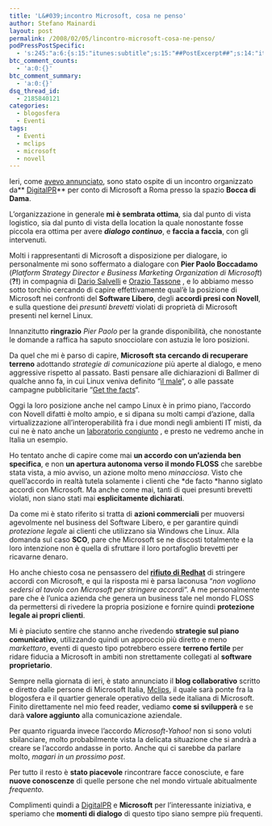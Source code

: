 ```yaml
---
title: 'L&#039;incontro Microsoft, cosa ne penso'
author: Stefano Mainardi
layout: post
permalink: /2008/02/05/lincontro-microsoft-cosa-ne-penso/
podPressPostSpecific:
  - 's:245:"a:6:{s:15:"itunes:subtitle";s:15:"##PostExcerpt##";s:14:"itunes:summary";s:15:"##PostExcerpt##";s:15:"itunes:keywords";s:17:"##WordPressCats##";s:13:"itunes:author";s:10:"##Global##";s:15:"itunes:explicit";s:2:"No";s:12:"itunes:block";s:2:"No";}";'
btc_comment_counts:
  - 'a:0:{}'
btc_comment_summary:
  - 'a:0:{}'
dsq_thread_id:
  - 2185840121
categories:
  - blogosfera
  - Eventi
tags:
  - Eventi
  - mclips
  - microsoft
  - novell
---
```

Ieri, come [avevo annunciato][1], sono stato ospite di un incontro organizzato da** <a href="http://www.digital-pr.it/" target="_blank">DigitalPR</a>** per conto di Microsoft a Roma presso la spazio **Bocca di Dama**.

L&#8217;organizzazione in generale **mi è sembrata ottima**, sia dal punto di vista logistico, sia dal punto di vista della location la quale nonostante fosse piccola era ottima per avere ***dialogo continuo***, e **faccia a faccia**, con gli intervenuti.

Molti i rappresentanti di Microsoft a disposizione per dialogare, io personalmente mi sono soffermato a dialogare con **Pier Paolo Boccadamo** (*Platform Strategy Director e Business Marketing Organization di Microsoft*) (**?!**) in compagnia di <a href="http://www.dariosalvelli.com" target="_blank">Dario Salvelli</a> e <a href="http://www.oraziotassone.com" target="_blank">Orazio Tassone</a> , e lo abbiamo messo sotto torchio cercando di capire effettivamente qual&#8217;è la posizione di Microsoft nei confronti del **Software Libero**, degli **accordi presi con Novell**, e sulla questione dei *presunti brevetti* violati di proprietà di Microsoft presenti nel kernel Linux.

Innanzitutto **ringrazio** *Pier Paolo* per la grande disponibilità, che nonostante le domande a raffica ha saputo snocciolare con astuzia le loro posizioni.

Da quel che mi è parso di capire, **Microsoft sta cercando di recuperare terreno** adottando *strategie di comunicazione* più aperte al dialogo, e meno aggressive rispetto al passato. Basti pensare alle dichiarazioni di Ballmer di qualche anno fa, in cui Linux veniva definito &#8220;<a href="http://www.suseitalia.org/modules/news/article.php?storyid=422" target="_blank">il male</a>&#8220;, o alle passate campagne pubblicitarie &#8220;[Get the facts][2]&#8220;.

Oggi la loro posizione anche nel campo Linux è in primo piano, l&#8217;accordo con Novell difatti è molto ampio, e si dipana su molti campi d&#8217;azione, dalla virtualizzazione all&#8217;interoperabilità fra i due mondi negli ambienti IT misti, da cui ne è nato anche un [laboratorio congiunto][3] , e presto ne vedremo anche in Italia un esempio.

Ho tentato anche di capire come mai **un accordo con un&#8217;azienda ben specifica**, e non **un apertura autonoma verso il mondo FLOSS** che sarebbe stata vista, a mio avviso, un azione molto meno *minacciosa*. Visto che quell&#8217;accordo in realtà tutela solamente i clienti che *de facto *hanno siglato accordi con Microsoft. Ma anche come mai, tanti di quei presunti brevetti violati, non siano stati mai **esplicitamente dichiarati**.

Da come mi è stato riferito si tratta di **azioni commerciali** per muoversi agevolmente nel business del Software Libero, e per garantire quindi *protezione legale* ai clienti che utilizzano sia Windows che Linux. Alla domanda sul caso **SCO**, pare che Microsoft se ne discosti totalmente e la loro intenzione non è quella di sfruttare il loro portafoglio brevetti per ricavarne denaro.

Ho anche chiesto cosa ne pensassero del [**rifiuto di Redhat**][4] di stringere accordi con Microsoft, e qui la risposta mi è parsa laconusa &#8220;*non vogliono sedersi al tavolo con Microsoft per stringere accordi*&#8220;. A me personalmente pare che è l&#8217;unica azienda che genera un business tale nel mondo FLOSS da permettersi di rivedere la propria posizione e fornire quindi **protezione legale ai propri clienti**.

Mi è piaciuto sentire che stanno anche rivedendo **strategie sul piano comunicativo**, utilizzando quindi un approccio più diretto e meno *markettaro*, eventi di questo tipo potrebbero essere **terreno fertile** per ridare fiducia a Microsoft in ambiti non strettamente collegati al **software proprietario**.

Sempre nella giornata di ieri, è stato annunciato il **blog collaborativo** scritto e diretto dalle persone di Microsoft Italia, <a href="http://www.mclips.it" target="_blank">Mclips</a>, il quale sarà ponte fra la blogosfera e il quartier generale operativo della sede italiana di Microsoft. Finito direttamente nel mio feed reader, vediamo **come si svilupperà** e se darà **valore aggiunto** alla comunicazione aziendale.

Per quanto riguarda invece l&#8217;accordo *Microsoft-Yahoo!* non si sono voluti sbilanciare, molto probabilmente vista la delicata situazione che si andrà a creare se l&#8217;accordo andasse in porto. Anche qui ci sarebbe da parlare molto, *magari in un prossimo post*.

Per tutto il resto è **stato piacevole** rincontrare facce conosciute, e fare **nuove conoscenze** di quelle persone che nel mondo virtuale abitualmente *frequento.*

Complimenti quindi a <a href="http://businessandblog.com/index.php/2008/02/05/eventi-20-microsoft-annuncia-ai-blogger-mclips/" target="_blank">DigitalPR</a> e **Microsoft** per l&#8217;interessante iniziativa, e speriamo che **momenti di dialogo** di questo tipo siano sempre più frequenti.

 [1]: http://www.stefanomainardi.com/2008/01/28/microsoft-italia-incontra-i-blogger/
 [2]: http://www.microsoft.com/canada/getthefacts/default.mspx
 [3]: http://www.eweek.com/c/a/Windows/Microsoft-Novell-Open-Interoperability-Lab/
 [4]: http://www.redhat.com/promo/believe/